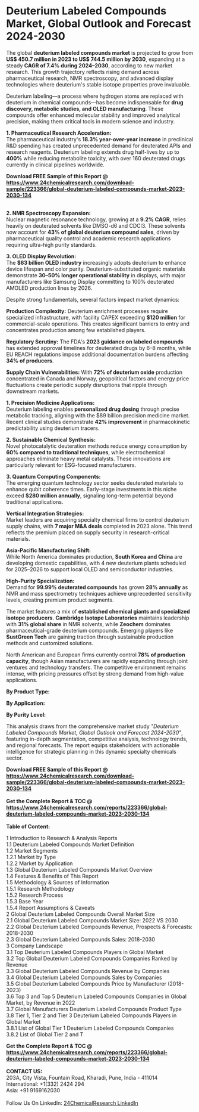<h1>Deuterium Labeled Compounds Market, Global Outlook and Forecast 2024-2030</h1><p>The global <strong>deuterium labeled compounds market</strong> is projected to grow from <strong>US$ 450.7 million in 2023 to US$ 744.5 million by 2030</strong>, expanding at a steady <strong>CAGR of 7.4% during 2024–2030</strong>, according to new market research. This growth trajectory reflects rising demand across pharmaceutical research, NMR spectroscopy, and advanced display technologies where deuterium's stable isotope properties prove invaluable.</p><p>Deuterium labeling—a process where hydrogen atoms are replaced with deuterium in chemical compounds—has become indispensable for <strong>drug discovery, metabolic studies, and OLED manufacturing</strong>. These compounds offer enhanced molecular stability and improved analytical precision, making them critical tools in modern science and industry.</p><p><strong>1. Pharmaceutical Research Acceleration:</strong><br>
The pharmaceutical industry's <strong>18.3% year-over-year increase</strong> in preclinical R&amp;D spending has created unprecedented demand for deuterated APIs and research reagents. Deuterium labeling extends drug half-lives by up to <strong>400%</strong> while reducing metabolite toxicity, with over 160 deuterated drugs currently in clinical pipelines worldwide.</p><div><b>Download FREE Sample of this Report @ 
            <a href="https://www.24chemicalresearch.com/download-sample/223366/global-deuterium-labeled-compounds-market-2023-2030-134">
            https://www.24chemicalresearch.com/download-sample/223366/global-deuterium-labeled-compounds-market-2023-2030-134</a></b></div><br><p><strong>2. NMR Spectroscopy Expansion:</strong><br>
Nuclear magnetic resonance technology, growing at a <strong>9.2% CAGR</strong>, relies heavily on deuterated solvents like DMSO-d6 and CDCl3. These solvents now account for <strong>43% of global deuterium compound sales</strong>, driven by pharmaceutical quality control and academic research applications requiring ultra-high purity standards.</p><p><strong>3. OLED Display Revolution:</strong><br>
The <strong>$63 billion OLED industry</strong> increasingly adopts deuterium to enhance device lifespan and color purity. Deuterium-substituted organic materials demonstrate <strong>30–50% longer operational stability</strong> in displays, with major manufacturers like Samsung Display committing to 100% deuterated AMOLED production lines by 2026.</p><p>Despite strong fundamentals, several factors impact market dynamics:</p><p><strong>Production Complexity:</strong> Deuterium enrichment processes require specialized infrastructure, with facility CAPEX exceeding <strong>$120 million</strong> for commercial-scale operations. This creates significant barriers to entry and concentrates production among few established players.</p><p><strong>Regulatory Scrutiny:</strong> The FDA's <strong>2023 guidance on labeled compounds</strong> has extended approval timelines for deuterated drugs by 6–8 months, while EU REACH regulations impose additional documentation burdens affecting <strong>34% of producers</strong>.</p><p><strong>Supply Chain Vulnerabilities:</strong> With <strong>72% of deuterium oxide</strong> production concentrated in Canada and Norway, geopolitical factors and energy price fluctuations create periodic supply disruptions that ripple through downstream markets.</p><p><strong>1. Precision Medicine Applications:</strong><br>
Deuterium labeling enables <strong>personalized drug dosing</strong> through precise metabolic tracking, aligning with the $89 billion precision medicine market. Recent clinical studies demonstrate <strong>42% improvement</strong> in pharmacokinetic predictability using deuterium tracers.</p><p><strong>2. Sustainable Chemical Synthesis:</strong><br>
Novel photocatalytic deuteration methods reduce energy consumption by <strong>60% compared to traditional techniques</strong>, while electrochemical approaches eliminate heavy metal catalysts. These innovations are particularly relevant for ESG-focused manufacturers.</p><p><strong>3. Quantum Computing Components:</strong><br>
The emerging quantum technology sector seeks deuterated materials to enhance qubit coherence times. Early-stage investments in this niche exceed <strong>$280 million annually</strong>, signaling long-term potential beyond traditional applications.</p><p><strong>Vertical Integration Strategies:</strong><br>
	Market leaders are acquiring specialty chemical firms to control deuterium supply chains, with <strong>7 major M&amp;A deals</strong> completed in 2023 alone. This trend reflects the premium placed on supply security in research-critical materials.</p><p><strong>Asia-Pacific Manufacturing Shift:</strong><br>
	While North America dominates production, <strong>South Korea and China</strong> are developing domestic capabilities, with 4 new deuterium plants scheduled for 2025–2026 to support local OLED and semiconductor industries.</p><p><strong>High-Purity Specialization:</strong><br>
	Demand for <strong>99.99% deuterated compounds</strong> has grown <strong>28% annually</strong> as NMR and mass spectrometry techniques achieve unprecedented sensitivity levels, creating premium product segments.</p><p>The market features a mix of <strong>established chemical giants and specialized isotope producers</strong>. <strong>Cambridge Isotope Laboratories</strong> maintains leadership with <strong>31% global share</strong> in NMR solvents, while <strong>Zeochem</strong> dominates pharmaceutical-grade deuterium compounds. Emerging players like <strong>SustGreen Tech</strong> are gaining traction through sustainable production methods and customized solutions.</p><p>North American and European firms currently control <strong>78% of production capacity</strong>, though Asian manufacturers are rapidly expanding through joint ventures and technology transfers. The competitive environment remains intense, with pricing pressures offset by strong demand from high-value applications.</p><p><strong>By Product Type:</strong></p><p><strong>By Application:</strong></p><p><strong>By Purity Level:</strong></p><p>This analysis draws from the comprehensive market study <em>"Deuterium Labeled Compounds Market, Global Outlook and Forecast 2024-2030"</em>, featuring in-depth segmentation, competitive analysis, technology trends, and regional forecasts. The report equips stakeholders with actionable intelligence for strategic planning in this dynamic specialty chemicals sector.</p><div><b>Download FREE Sample of this Report @ 
            <a href="https://www.24chemicalresearch.com/download-sample/223366/global-deuterium-labeled-compounds-market-2023-2030-134">
            https://www.24chemicalresearch.com/download-sample/223366/global-deuterium-labeled-compounds-market-2023-2030-134</a></b></div><br><div><b>Get the Complete Report & TOC @ 
            <a href="https://www.24chemicalresearch.com/reports/223366/global-deuterium-labeled-compounds-market-2023-2030-134">
            https://www.24chemicalresearch.com/reports/223366/global-deuterium-labeled-compounds-market-2023-2030-134</a></b></div><br>
            <b>Table of Content:</b><p>1 Introduction to Research & Analysis Reports<br />
    1.1 Deuterium Labeled Compounds Market Definition<br />
    1.2 Market Segments<br />
        1.2.1 Market by Type<br />
        1.2.2 Market by Application<br />
    1.3 Global Deuterium Labeled Compounds Market Overview<br />
    1.4 Features & Benefits of This Report<br />
    1.5 Methodology & Sources of Information<br />
        1.5.1 Research Methodology<br />
        1.5.2 Research Process<br />
        1.5.3 Base Year<br />
        1.5.4 Report Assumptions & Caveats<br />
2 Global Deuterium Labeled Compounds Overall Market Size<br />
    2.1 Global Deuterium Labeled Compounds Market Size: 2022 VS 2030<br />
    2.2 Global Deuterium Labeled Compounds Revenue, Prospects & Forecasts: 2018-2030<br />
    2.3 Global Deuterium Labeled Compounds Sales: 2018-2030<br />
3 Company Landscape<br />
    3.1 Top Deuterium Labeled Compounds Players in Global Market<br />
    3.2 Top Global Deuterium Labeled Compounds Companies Ranked by Revenue<br />
    3.3 Global Deuterium Labeled Compounds Revenue by Companies<br />
    3.4 Global Deuterium Labeled Compounds Sales by Companies<br />
    3.5 Global Deuterium Labeled Compounds Price by Manufacturer (2018-2023)<br />
    3.6 Top 3 and Top 5 Deuterium Labeled Compounds Companies in Global Market, by Revenue in 2022<br />
    3.7 Global Manufacturers Deuterium Labeled Compounds Product Type<br />
    3.8 Tier 1, Tier 2 and Tier 3 Deuterium Labeled Compounds Players in Global Market<br />
        3.8.1 List of Global Tier 1 Deuterium Labeled Compounds Companies<br />
        3.8.2 List of Global Tier 2 and T</p><div><b>Get the Complete Report & TOC @ 
            <a href="https://www.24chemicalresearch.com/reports/223366/global-deuterium-labeled-compounds-market-2023-2030-134">
            https://www.24chemicalresearch.com/reports/223366/global-deuterium-labeled-compounds-market-2023-2030-134</a></b></div><br><b>CONTACT US:</b><br>
            203A, City Vista, Fountain Road, Kharadi, Pune, India - 411014<br>
            International: +1(332) 2424 294<br>
            Asia: +91 9169162030 <br><br>
            Follow Us On LinkedIn: <a href="https://www.linkedin.com/company/24chemicalresearch/">24ChemicalResearch LinkedIn</a>